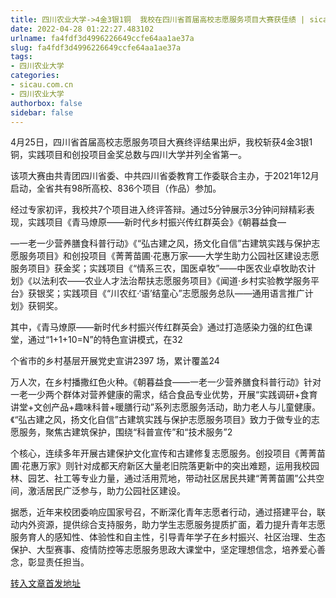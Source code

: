 ```yaml
---
title: 四川农业大学->4金3银1铜  我校在四川省首届高校志愿服务项目大赛获佳绩 | sicau.com.cn
date: 2022-04-28 01:22:27.483102
urlname: fa4fdf3d4996226649ccfe64aa1ae37a
slug: fa4fdf3d4996226649ccfe64aa1ae37a
tags: 
- 四川农业大学
categories:
- sicau.com.cn
- 四川农业大学
authorbox: false
sidebar: false
---
```

4月25日，四川省首届高校志愿服务项目大赛终评结果出炉，我校斩获4金3银1铜，实践项目和创投项目金奖总数与四川大学并列全省第一。

该项大赛由共青团四川省委、中共四川省委教育工作委联合主办，于2021年12月启动，全省共有98所高校、836个项目（作品）参加。

经过专家初评，我校共7个项目进入终评答辩。通过5分钟展示3分钟问辩精彩表现，实践项目《青马燎原——新时代乡村振兴传红群英会》《朝暮益食—
<!--more-->
—一老一少营养膳食科普行动》《“弘古建之风，扬文化自信”古建筑实践与保护志愿服务项目》和创投项目《菁菁苗圃·花惠万家——大学生助力公园社区建设志愿服务项目》获金奖；实践项目《“情系三农，国医卓牧”——中医农业卓牧助农计划》《以法利农——农业人才法治帮扶志愿服务项目》《闻道·乡村实验教学服务平台》获银奖；实践项目《“川农红·‘语’结童心”志愿服务总队——通用语言推广计划》获铜奖。

其中，《青马燎原——新时代乡村振兴传红群英会》通过打造感染力强的红色课堂，通过“1+1+10=N”的特色宣讲模式，在32

个省市的乡村基层开展党史宣讲2397 场，累计覆盖24

万人次，在乡村播撒红色火种。《朝暮益食——一老一少营养膳食科普行动》针对一老一少两个群体对营养健康的需求，结合食品专业优势，开展“实践调研+食育讲堂+文创产品+趣味科普+暖膳行动”系列志愿服务活动，助力老人与儿童健康。《“弘古建之风，扬文化自信”古建筑实践与保护志愿服务项目》致力于做专业的志愿服务，聚焦古建筑保护，围绕“科普宣传”和“技术服务”2

个核心，连续多年开展古建保护文化宣传和古建修复志愿服务。创投项目《菁菁苗圃·花惠万家》则针对成都天府新区大量老旧院落更新中的突出难题，运用我校园林、园艺、社工等专业力量，通过活用荒地，带动社区居民共建“菁菁苗圃”公共空间，激活居民广泛参与，助力公园社区建设。

据悉，近年来校团委响应国家号召，不断深化青年志愿者行动，通过搭建平台，联动内外资源，提供综合支持服务，助力学生志愿服务提质扩面，着力提升青年志愿服务育人的感知性、体验性和自主性，引导青年学子在乡村振兴、社区治理、生态保护、大型赛事、疫情防控等志愿服务思政大课堂中，坚定理想信念，培养爱心善念，彰显责任担当。



[转入文章首发地址](https://news.sicau.edu.cn/info/1078/67535.htm)